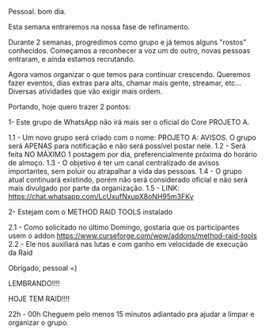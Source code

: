 Pessoal. bom dia.

Esta semana entraremos na nossa fase de refinamento.

Durante 2 semanas, progredimos como grupo e já temos alguns "rostos" conhecidos. Começamos a reconhecer a voz um do outro, novas pessoas entraram, e ainda estamos recrutando.

Agora vamos organizar o que temos para continuar crescendo. Queremos fazer eventos, dias extras para alts, chamar mais gente, streamar, etc... Diversas atividades que vão exigir mais ordem.

Portando, hoje quero trazer 2 pontos:

1- Este grupo de WhatsApp não irá mais ser o oficial do Core PROJETO A.

1.1 - Um novo grupo será criado com o nome: PROJETO A: AVISOS. O grupo será APENAS para notificação e não será possível postar nele.
1.2 - Será feita NO MÁXIMO 1 postagem por dia, preferencialmente próxima do horário de almoço.
1.3 - O objetivo é ter um canal centralizado de avisos importantes, sem poluir ou atrapalhar a vida das pessoas.
1.4 - O grupo atual continuará existindo, porém não será considerado oficial e não será mais divulgado por parte da organização.
1.5 - LINK: https://chat.whatsapp.com/LcUxufNxupX8oNH95m3FKy

2- Estejam com o METHOD RAID TOOLS instalado

2.1 - Como solicitado no último Domingo, gostaria que os participantes usem o addon https://www.curseforge.com/wow/addons/method-raid-tools
2.2 - Ele nos auxiliará nas lutas e com ganho em velocidade de execução da Raid

Obrigado, pessoal =)

LEMBRANDO!!!!

HOJE TEM RAID!!!!

22h - 00h
Cheguem pelo menos 15 minutos adiantado pra ajudar a limpar e organizar o grupo.